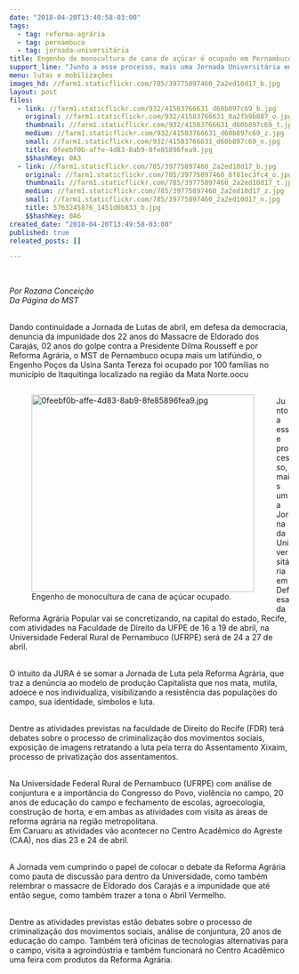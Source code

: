 ```yaml
---
date: "2018-04-20T13:40:58-03:00"
tags:
  - tag: reforma-agrária
  - tag: pernambuco
  - tag: jornada-universitária
title: Engenho de monocultura de cana de açúcar é ocupado em Pernambuco
support_line: "Junto a esse processo, mais uma Jornada Universitária em Defesa da Reforma Agrária Popular vai se concretizando, na capital do estado, Recife"
menu: lutas e mobilizações
images_hd: //farm1.staticflickr.com/785/39775897460_2a2ed10d17_b.jpg
layout: post
files:
  - link: //farm1.staticflickr.com/932/41583766631_d60b897c69_b.jpg
    original: //farm1.staticflickr.com/932/41583766631_0a2fb9b887_o.jpg
    thumbnail: //farm1.staticflickr.com/932/41583766631_d60b897c69_t.jpg
    medium: //farm1.staticflickr.com/932/41583766631_d60b897c69_z.jpg
    small: //farm1.staticflickr.com/932/41583766631_d60b897c69_n.jpg
    title: 0feebf0b-affe-4d83-8ab9-8fe85896fea9.jpg
    $$hashKey: 0A3
  - link: //farm1.staticflickr.com/785/39775897460_2a2ed10d17_b.jpg
    original: //farm1.staticflickr.com/785/39775897460_8f81ec3fc4_o.jpg
    thumbnail: //farm1.staticflickr.com/785/39775897460_2a2ed10d17_t.jpg
    medium: //farm1.staticflickr.com/785/39775897460_2a2ed10d17_z.jpg
    small: //farm1.staticflickr.com/785/39775897460_2a2ed10d17_n.jpg
    title: 5763245876_1451d6b833_b.jpg
    $$hashKey: 0A6
created_date: "2018-04-20T13:49:58-03:00"
published: true
releated_posts: []

---
```

<p>&nbsp;</p>

<p><em>Por Rozana Concei&ccedil;&atilde;o&nbsp;<br />
Da P&aacute;gina do MST</em></p>

<p><br />
Dando continuidade a Jornada de Lutas de abril, em defesa da democracia, denuncia da impunidade dos 22 anos do Massacre de Eldorado dos Caraj&aacute;s, 02 anos do golpe contra a Presidente Dilma Rousseff e por Reforma Agr&aacute;ria, o MST de Pernambuco ocupa mais um latif&uacute;ndio, o Engenho Po&ccedil;os da Usina Santa Tereza foi ocupado por 100 fam&iacute;lias no munic&iacute;pio de Itaquitinga localizado na regi&atilde;o da Mata Norte.oocu</p>

<figure class="image" style="float:left"><img alt="0feebf0b-affe-4d83-8ab9-8fe85896fea9.jpg" height="355" src="//farm1.staticflickr.com/932/41583766631_d60b897c69_b.jpg" width="400" />
<figcaption>Engenho de monocultura de cana de a&ccedil;&uacute;car ocupado.</figcaption>
</figure>

<p><br />
Junto a esse processo, mais uma Jornada Universit&aacute;ria em Defesa da Reforma Agr&aacute;ria Popular vai se concretizando, na capital do estado, Recife, com atividades na Faculdade de Direito da UFPE de 16 a 19 de abril, na Universidade Federal Rural de Pernambuco (UFRPE) ser&aacute; de 24 a 27 de abril.</p>

<p><br />
O intuito da JURA &eacute; se somar a Jornada de Luta pela Reforma Agr&aacute;ria, que traz a den&uacute;ncia ao modelo de produ&ccedil;&atilde;o Capitalista que nos mata, mutila, adoece e nos individualiza, visibilizando a resist&ecirc;ncia das popula&ccedil;&otilde;es do campo, sua identidade, s&iacute;mbolos e luta.</p>

<p><br />
Dentre as atividades previstas na faculdade de Direito do Recife (FDR) ter&aacute; debates sobre o processo de criminaliza&ccedil;&atilde;o dos movimentos sociais, exposi&ccedil;&atilde;o de imagens retratando a luta pela terra do Assentamento Xixaim, processo de privatiza&ccedil;&atilde;o dos assentamentos.</p>

<p><br />
Na Universidade Federal Rural de Pernambuco (UFRPE) com an&aacute;lise de conjuntura e a import&acirc;ncia do Congresso do Povo, viol&ecirc;ncia no campo, 20 anos de educa&ccedil;&atilde;o do campo e fechamento de escolas, agroecologia, constru&ccedil;&atilde;o de horta, e em ambas as atividades com visita as &aacute;reas de reforma agr&aacute;ria na regi&atilde;o metropolitana.<br />
Em Caruaru as atividades v&atilde;o acontecer no Centro Acad&ecirc;mico do Agreste (CAA), nos dias 23 e 24 de abril.</p>

<p><br />
A Jornada vem cumprindo o papel de colocar o debate da Reforma Agr&aacute;ria como pauta de discuss&atilde;o para dentro da Universidade, como tamb&eacute;m relembrar o massacre de Eldorado dos Caraj&aacute;s e a impunidade que at&eacute; ent&atilde;o segue, como tamb&eacute;m trazer a tona o Abril Vermelho.&nbsp;</p>

<p><br />
Dentre as atividades previstas est&atilde;o debates sobre o processo de criminaliza&ccedil;&atilde;o dos movimentos sociais, an&aacute;lise de conjuntura, 20 anos de educa&ccedil;&atilde;o do campo. Tamb&eacute;m ter&aacute; oficinas de tecnologias alternativas para o campo, visita a agroind&uacute;stria e tamb&eacute;m funcionar&aacute; no Centro Acad&ecirc;mico uma feira com produtos da Reforma Agr&aacute;ria.</p>

<p>&nbsp;</p>
